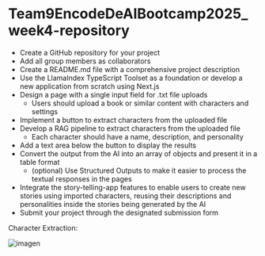 # Team9EncodeDeAIBootcamp2025_week4-repository

- Create a GitHub repository for your project
- Add all group members as collaborators
- Create a README.md file with a comprehensive project description
- Use the LlamaIndex TypeScript Toolset as a foundation or develop a new application from scratch using Next.js
- Design a page with a single input field for .txt file uploads  
  - Users should upload a book or similar content with characters and settings
- Implement a button to extract characters from the uploaded file
- Develop a RAG pipeline to extract characters from the uploaded file  
  - Each character should have a name, description, and personality
- Add a text area below the button to display the results
- Convert the output from the AI into an array of objects and present it in a table format  
  - (optional) Use Structured Outputs to make it easier to process the textual responses in the pages
- Integrate the story-telling-app features to enable users to create new stories using imported characters, reusing their descriptions and personalities inside the stories being generated by the AI
- Submit your project through the designated submission form

Character Extraction:

![imagen](https://github.com/user-attachments/assets/c226b141-cd3e-4646-97e6-a6683dbb1cca)
